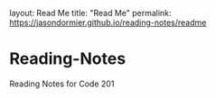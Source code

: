 layout: Read Me
title: "Read Me"
permalink: https://jasondormier.github.io/reading-notes/readme

# Reading-Notes
Reading Notes for Code 201

